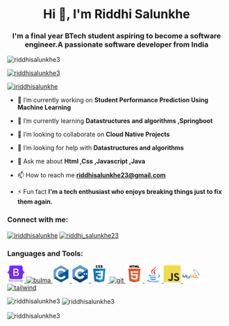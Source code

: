<h1 align="center">Hi 👋, I'm Riddhi Salunkhe</h1>
<h3 align="center">I'm a final year BTech student aspiring to become a software engineer.A passionate software developer from India</h3>

<p align="left"> <img src="https://komarev.com/ghpvc/?username=riddhisalunkhe3&label=Profile%20views&color=0e75b6&style=flat" alt="riddhisalunkhe3" /> </p>

<p align="left"> <a href="https://github.com/ryo-ma/github-profile-trophy"><img src="https://github-profile-trophy.vercel.app/?username=riddhisalunkhe3" alt="riddhisalunkhe3" /></a> </p>

<p align="left"> <a href="https://twitter.com/iriddhisalunkhe" target="blank"><img src="https://img.shields.io/twitter/follow/iriddhisalunkhe?logo=twitter&style=for-the-badge" alt="iriddhisalunkhe" /></a> </p>

- 🔭 I’m currently working on **Student Performance Prediction Using Machine Learning**

- 🌱 I’m currently learning **Datastructures and algorithms ,Springboot**

- 👯 I’m looking to collaborate on **Cloud Native Projects**

- 🤝 I’m looking for help with **Datastructures and algorithms**

- 💬 Ask me about **Html ,Css ,Javascript ,Java**

- 📫 How to reach me **riddhisalunkhe23@gmail.com**

- ⚡ Fun fact **I'm a tech enthusiast who enjoys breaking things just to fix them again.**

<h3 align="left">Connect with me:</h3>
<p align="left">
<a href="https://twitter.com/iriddhisalunkhe" target="blank"><img align="center" src="https://raw.githubusercontent.com/rahuldkjain/github-profile-readme-generator/master/src/images/icons/Social/twitter.svg" alt="iriddhisalunkhe" height="30" width="40" /></a>
<a href="https://instagram.com/riddhi_salunkhe23" target="blank"><img align="center" src="https://raw.githubusercontent.com/rahuldkjain/github-profile-readme-generator/master/src/images/icons/Social/instagram.svg" alt="riddhi_salunkhe23" height="30" width="40" /></a>
</p>

<h3 align="left">Languages and Tools:</h3>
<p align="left"> <a href="https://getbootstrap.com" target="_blank" rel="noreferrer"> <img src="https://raw.githubusercontent.com/devicons/devicon/master/icons/bootstrap/bootstrap-plain-wordmark.svg" alt="bootstrap" width="40" height="40"/> </a> <a href="https://bulma.io/" target="_blank" rel="noreferrer"> <img src="https://raw.githubusercontent.com/gilbarbara/logos/804dc257b59e144eaca5bc6ffd16949752c6f789/logos/bulma.svg" alt="bulma" width="40" height="40"/> </a> <a href="https://www.cprogramming.com/" target="_blank" rel="noreferrer"> <img src="https://raw.githubusercontent.com/devicons/devicon/master/icons/c/c-original.svg" alt="c" width="40" height="40"/> </a> <a href="https://www.w3schools.com/cpp/" target="_blank" rel="noreferrer"> <img src="https://raw.githubusercontent.com/devicons/devicon/master/icons/cplusplus/cplusplus-original.svg" alt="cplusplus" width="40" height="40"/> </a> <a href="https://www.w3schools.com/css/" target="_blank" rel="noreferrer"> <img src="https://raw.githubusercontent.com/devicons/devicon/master/icons/css3/css3-original-wordmark.svg" alt="css3" width="40" height="40"/> </a> <a href="https://git-scm.com/" target="_blank" rel="noreferrer"> <img src="https://www.vectorlogo.zone/logos/git-scm/git-scm-icon.svg" alt="git" width="40" height="40"/> </a> <a href="https://www.w3.org/html/" target="_blank" rel="noreferrer"> <img src="https://raw.githubusercontent.com/devicons/devicon/master/icons/html5/html5-original-wordmark.svg" alt="html5" width="40" height="40"/> </a> <a href="https://www.java.com" target="_blank" rel="noreferrer"> <img src="https://raw.githubusercontent.com/devicons/devicon/master/icons/java/java-original.svg" alt="java" width="40" height="40"/> </a> <a href="https://developer.mozilla.org/en-US/docs/Web/JavaScript" target="_blank" rel="noreferrer"> <img src="https://raw.githubusercontent.com/devicons/devicon/master/icons/javascript/javascript-original.svg" alt="javascript" width="40" height="40"/> </a> <a href="https://www.mysql.com/" target="_blank" rel="noreferrer"> <img src="https://raw.githubusercontent.com/devicons/devicon/master/icons/mysql/mysql-original-wordmark.svg" alt="mysql" width="40" height="40"/> </a> <a href="https://tailwindcss.com/" target="_blank" rel="noreferrer"> <img src="https://www.vectorlogo.zone/logos/tailwindcss/tailwindcss-icon.svg" alt="tailwind" width="40" height="40"/> </a> </p>

<p><img align="left" src="https://github-readme-stats.vercel.app/api/top-langs?username=riddhisalunkhe3&show_icons=true&locale=en&layout=compact" alt="riddhisalunkhe3" /></p>

<p>&nbsp;<img align="center" src="https://github-readme-stats.vercel.app/api?username=riddhisalunkhe3&show_icons=true&locale=en" alt="riddhisalunkhe3" /></p>

<p><img align="center" src="https://github-readme-streak-stats.herokuapp.com/?user=riddhisalunkhe3&" alt="riddhisalunkhe3" /></p>
